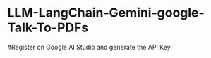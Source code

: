 # LLM-LangChain-Gemini-google-Talk-To-PDFs

#Register on Google AI Studio and generate the API Key.
